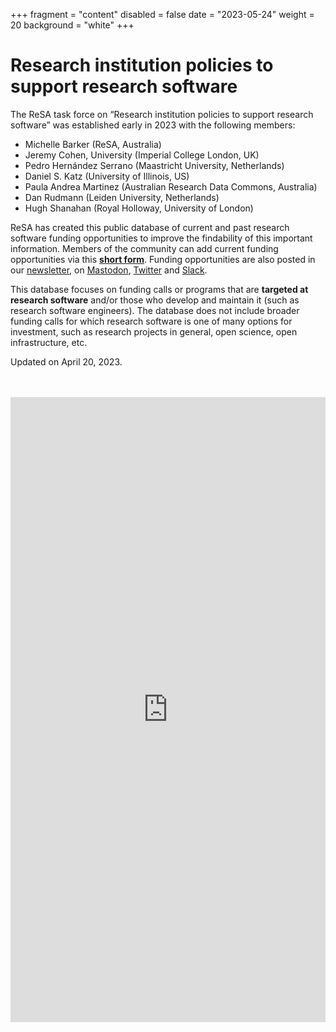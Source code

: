+++
fragment = "content"
disabled = false
date = "2023-05-24"
weight = 20
background = "white"
+++

# Research institution policies to support research software

The ReSA task force on “Research institution policies to support research software” was established early in 2023 with the following members:

* Michelle Barker (ReSA, Australia)
* Jeremy Cohen, University (Imperial College London, UK)
* Pedro Hernández Serrano (Maastricht University, Netherlands)
* Daniel S. Katz (University of Illinois, US)
* Paula Andrea Martinez (Australian Research Data Commons, Australia)
* Dan Rudmann (Leiden University, Netherlands)
* Hugh Shanahan (Royal Holloway, University of London)




ReSA has created this public database of current and past research software funding opportunities to improve the findability of this important information. Members of the community can add current funding opportunities via this **[short form](https://forms.gle/r4Jw4swUd1SXigZc9)**. Funding opportunities are also posted in our [newsletter](https://www.researchsoft.org/news/), on [Mastodon](https://fosstodon.org/@researchsoft), [Twitter](https://twitter.com/researchsoft) and [Slack](https://researchsoft.slack.com/).

This database focuses on funding calls or programs that are **targeted at research software** and/or those who develop and maintain it (such as research software engineers). The database does not include broader funding calls for which research software is one of many options for investment, such as research projects in general, open science, open infrastructure, etc.

Updated on April 20, 2023.

<br>
<br>
<iframe src="https://docs.google.com/spreadsheets/d/e/2PACX-1vTIFHT0hSWxM7wQEB6urRZTMAwK9tEzkUtiRW8p32J574PYGZcacTp79e07OU5yjgNu_Ekv3sDyDSiC/pubhtml?gid=397049867&amp;single=true&amp;widget=true&amp;headers=false&amp;chrome=false&amp;tab=false" frameborder="0" height="1000" width="100%"></iframe>
